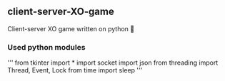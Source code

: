## client-server-XO-game
Client-server XO game written on python :money_mouth_face:

### Used python modules
'''
from tkinter import *
import socket
import json
from threading import Thread, Event, Lock
from time import sleep
'''
